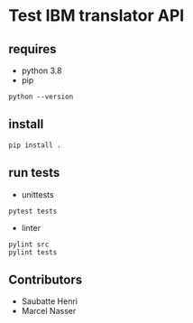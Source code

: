 # Test IBM translator API

## requires

- python 3.8
- pip

````commandline
python --version
````

## install

````commandline
pip install .
````

## run tests
- unittests
````commandline
pytest tests
````

- linter
````commandline
pylint src
pylint tests
````

## Contributors
- Saubatte Henri
- Marcel Nasser